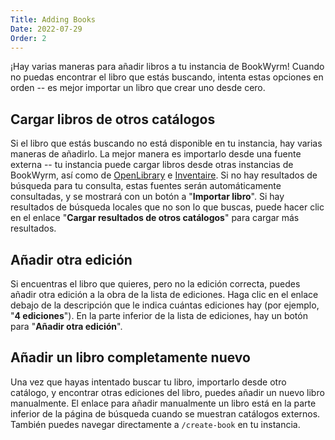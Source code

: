 ```yaml
---
Title: Adding Books
Date: 2022-07-29
Order: 2
---
```


¡Hay varias maneras para añadir libros a tu instancia de BookWyrm! Cuando no puedas encontrar el libro que estás buscando, intenta estas opciones en orden -- es mejor importar un libro que crear uno desde cero.

## Cargar libros de otros catálogos

Si el libro que estás buscando no está disponible en tu instancia, hay varias maneras de añadirlo. La mejor manera es importarlo desde una fuente externa -- tu instancia puede cargar libros desde otras instancias de BookWyrm, así como de [OpenLibrary](http://openlibrary.org/) e [Inventaire](http://inventaire.io/). Si no hay resultados de búsqueda para tu consulta, estas fuentes serán automáticamente consultadas, y se mostrará con un botón a "**Importar libro**". Si hay resultados de búsqueda locales que no son lo que buscas, puede hacer clic en el enlace "**Cargar resultados de otros catálogos**" para cargar más resultados.


## Añadir otra edición

Si encuentras el libro que quieres, pero no la edición correcta, puedes añadir otra edición a la obra de la lista de ediciones. Haga clic en el enlace debajo de la descripción que le indica cuántas ediciones hay (por ejemplo, "**4 ediciones**"). En la parte inferior de la lista de ediciones, hay un botón para "**Añadir otra edición**".

## Añadir un libro completamente nuevo

Una vez que hayas intentado buscar tu libro, importarlo desde otro catálogo, y encontrar otras ediciones del libro, puedes añadir un nuevo libro manualmente. El enlace para añadir manualmente un libro está en la parte inferior de la página de búsqueda cuando se muestran catálogos externos. También puedes navegar directamente a `/create-book` en tu instancia.
